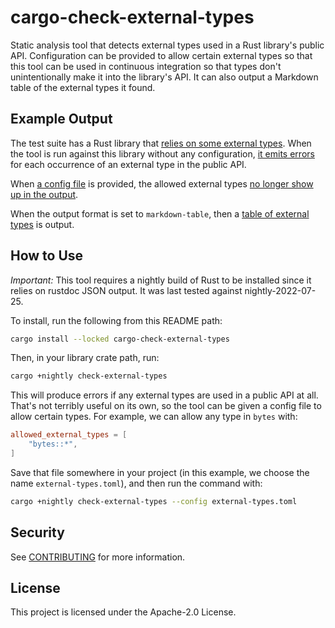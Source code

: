 cargo-check-external-types
==========================

Static analysis tool that detects external types used in a Rust library's public API.
Configuration can be provided to allow certain external types so that this tool can
be used in continuous integration so that types don't unintentionally make it into
the library's API. It can also output a Markdown table of the external types it found.

Example Output
--------------

The test suite has a Rust library that [relies on some external types](test-workspace/test-crate/src/lib.rs).
When the tool is run against this library without any configuration,
[it emits errors](tests/default-config-expected-output.txt)
for each occurrence of an external type in the public API.

When [a config file](tests/allow-some-types.toml) is provided,
the allowed external types [no longer show up in the output](tests/allow-some-types-expected-output.txt).

When the output format is set to `markdown-table`, then
a [table of external types](tests/output-format-markdown-table-expected-output.md) is output.

How to Use
----------

_Important:_ This tool requires a nightly build of Rust to be installed since it relies on rustdoc JSON output.
It was last tested against nightly-2022-07-25.

To install, run the following from this README path:

```bash
cargo install --locked cargo-check-external-types
```

Then, in your library crate path, run:
```bash
cargo +nightly check-external-types
```

This will produce errors if any external types are used in a public API at all. That's not terribly useful
on its own, so the tool can be given a config file to allow certain types. For example, we can allow
any type in `bytes` with:

```toml
allowed_external_types = [
    "bytes::*",
]
```

Save that file somewhere in your project (in this example, we choose the name `external-types.toml`), and then
run the command with:

```bash
cargo +nightly check-external-types --config external-types.toml
```

## Security

See [CONTRIBUTING](CONTRIBUTING.md#security-issue-notifications) for more information.

## License

This project is licensed under the Apache-2.0 License.

